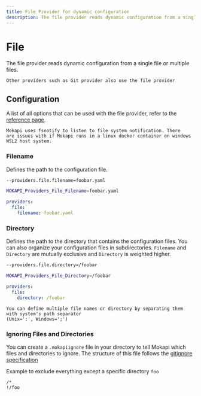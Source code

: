 ```yaml
---
title: File Provider for dynamic configuration
description: The file provider reads dynamic configuration from a single file or multiple files.
---
```

# File

The file provider reads dynamic configuration from a single file or 
multiple files.

``` box=tip
Other providers such as Git provider also use the file provider
```

## Configuration
A list of all options that can be used with the file provider, refer to
the [reference page](/docs/configuration/reference.md).

``` box=limitation
Mokapi uses fsnotify to listen to file system notification. There
are issues with if Mokapi runs in a linux docker container on windows
WSL2 host system.
```

### Filename
Defines the path to the configuration file.
```bash tab=CLI
--providers.file.filename=foobar.yaml
```
```bash tab=Env
MOKAPI_Providers_File_Filename=foobar.yaml
```
```yaml tab=File (YAML)
providers:
  file:
    filename: foobar.yaml
```

### Directory
Defines the path to the directory that contains the configuration files.
You can also organize your configuration files in subdirectories. 
`Filename` and `Directory` are mutually exclusive and `Directory` is weighted higher.

```bash tab=CLI
--providers.file.directory=/foobar
```
```bash tab=Env
MOKAPI_Providers_File_Directory=/foobar
```
```yaml tab=File (YAML)
providers:
  file:
    directory: /foobar
```

``` box=tip
You can define multiple file names or directory by separating them with system's path separator
(Unix=':', Windows=';')
```

### Ignoring Files and Directories
You can create a `.mokapiignore` file in your directory to tell
Mokapi which files and directories to ignore. The structure of this
file follows the [gitignore specification](https://git-scm.com/docs/gitignore)

Example to exclude everything except a specific directory `foo`
```
/*
!/foo
```